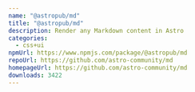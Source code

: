 ```yaml
---
name: "@astropub/md"
title: "@astropub/md"
description: Render any Markdown content in Astro
categories:
  - css+ui
npmUrl: https://www.npmjs.com/package/@astropub/md
repoUrl: https://github.com/astro-community/md
homepageUrl: https://github.com/astro-community/md
downloads: 3422
---
```


